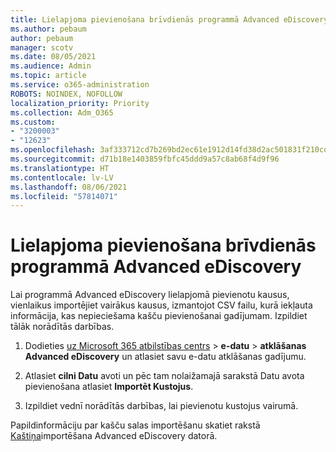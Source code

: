 ```yaml
---
title: Lielapjoma pievienošana brīvdienās programmā Advanced eDiscovery
ms.author: pebaum
author: pebaum
manager: scotv
ms.date: 08/05/2021
ms.audience: Admin
ms.topic: article
ms.service: o365-administration
ROBOTS: NOINDEX, NOFOLLOW
localization_priority: Priority
ms.collection: Adm_O365
ms.custom:
- "3200003"
- "12623"
ms.openlocfilehash: 3af333712cd7b269bd2ec61e1912d14fd38d2ac501831f210cd0ef68f987f560
ms.sourcegitcommit: d71b18e1403859fbfc45ddd9a57c8ab68f4d9f96
ms.translationtype: HT
ms.contentlocale: lv-LV
ms.lasthandoff: 08/06/2021
ms.locfileid: "57814071"
---
```

# <a name="bulk-add-custodians-in-advanced-ediscovery"></a>Lielapjoma pievienošana brīvdienās programmā Advanced eDiscovery

 Lai programmā Advanced eDiscovery lielapjomā pievienotu kausus, vienlaikus importējiet vairākus kausus, izmantojot CSV failu, kurā iekļauta informācija, kas nepieciešama kašču pievienošanai gadījumam. Izpildiet tālāk norādītās darbības.

1. Dodieties [uz Microsoft 365 atbilstības centrs](https://compliance.microsoft.com/)  >  **e-datu**  >  **atklāšanas Advanced eDiscovery** un atlasiet savu e-datu atklāšanas gadījumu.

1. Atlasiet **cilni Datu** avoti un  pēc tam nolaižamajā sarakstā Datu avota pievienošana atlasiet **Importēt Kustojus**.

1. Izpildiet vednī norādītās darbības, lai pievienotu kustojus vairumā.

Papildinformāciju par kašču salas importēšanu skatiet rakstā [Kaštiņa](/microsoft-365/compliance/bulk-add-custodians)importēšana Advanced eDiscovery datorā.

